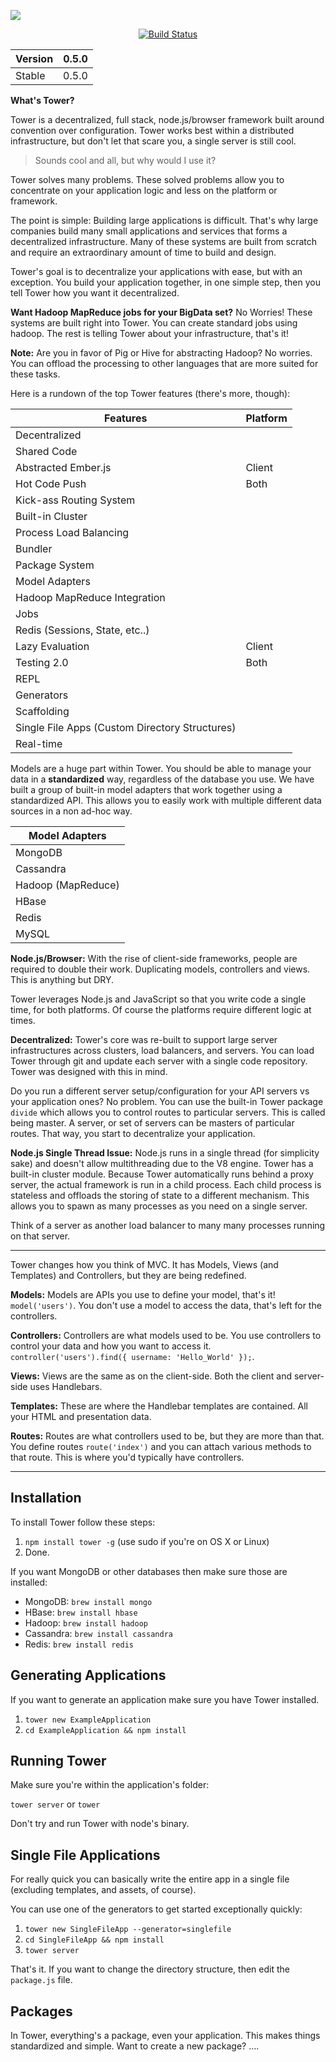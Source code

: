 [<img src="https://raw.github.com/TheHydroImpulse/tower/master/tower.png">](http://towerjs.org/)

<div style="text-align: center">
<a href="http://travis-ci.org/viatropos/tower"><img src="https://secure.travis-ci.org/viatropos/tower.png" alt="Build Status"/></a>
</div>

| Version | 0.5.0 |
| ------ |:---:|
| Stable | 0.5.0 |

**What's Tower?**

Tower is a decentralized, full stack, node.js/browser framework built around convention over configuration. Tower works best within a distributed infrastructure, but don't let that scare you, a single server is still cool.

> Sounds cool and all, but why would I use it?

Tower solves many problems. These solved problems allow you to concentrate on your application logic and less on the platform or framework.

The point is simple: Building large applications is difficult. That's why large companies build many small applications and services that forms a decentralized infrastructure. Many of these systems are built from scratch and require an extraordinary amount of time to build and design.

Tower's goal is to decentralize your applications with ease, but with an exception. You build your application together, in one simple step, then you tell Tower how you want it decentralized.

**Want Hadoop MapReduce jobs for your BigData set?**
No Worries! These systems are built right into Tower. You can create standard jobs using hadoop. The rest is telling Tower about your infrastructure, that's it!

**Note:** Are you in favor of Pig or Hive for abstracting Hadoop? No worries. You can offload the processing to other languages that are more suited for these tasks.

Here is a rundown of the top Tower features (there's more, though):

| Features | Platform |
| -------- | -------- |
| Decentralized |
| Shared Code |
| Abstracted Ember.js | Client |
| Hot Code Push | Both |
| Kick-ass Routing System |
| Built-in Cluster |
| Process Load Balancing |
| Bundler |
| Package System |
| Model Adapters |
| Hadoop MapReduce Integration |
| Jobs |
| Redis (Sessions, State, etc..) |
| Lazy Evaluation | Client |
| Testing 2.0 | Both |
| REPL |
| Generators |
| Scaffolding |
| Single File Apps (Custom Directory Structures) |
| Real-time |


Models are a huge part within Tower. You should be able to manage your data in a **standardized** way, regardless of the database you use. We have built a group of built-in model adapters that work together using a standardized API. This allows you to easily work with multiple different data sources in a non ad-hoc way.

| Model Adapters |
| -------- |
| MongoDB |
| Cassandra |
| Hadoop (MapReduce) |
| HBase |
| Redis |
| MySQL |


**Node.js/Browser:** With the rise of client-side frameworks, people are required to double their work. Duplicating models, controllers and views. This is anything but DRY.

Tower leverages Node.js and JavaScript so that you write code a single time, for both platforms. Of course the platforms require different logic at times.

**Decentralized:** Tower's core was re-built to support large server infrastructures across clusters, load balancers, and servers. You can load Tower through git and update each server with a single code repository. Tower was designed with this in mind.

Do you run a different server setup/configuration for your API servers vs your application ones? No problem. You can use the built-in Tower package `divide` which allows you to control routes to particular servers. This is called being master. A server, or set of servers can be masters of particular routes. That way, you start to decentralize your application.

**Node.js Single Thread Issue:** Node.js runs in a single thread (for simplicity sake) and doesn't allow multithreading due to the V8 engine. Tower has a built-in cluster module. Because Tower automatically runs behind a proxy server, the actual framework is run in a child process. Each child process is stateless and offloads the storing of state to a different mechanism. This allows you to spawn as many processes as you need on a single server.

Think of a server as another load balancer to many many processes running on that server.

----

Tower changes how you think of MVC. It has Models, Views (and Templates) and Controllers, but they are being redefined.

**Models:** Models are APIs you use to define your model, that's it! `model('users')`. You don't use a model to access the data, that's left for the controllers.

**Controllers:** Controllers are what models used to be. You use controllers to control your data and how you want to access it. `controller('users').find({ username: 'Hello_World' });`.

**Views:** Views are the same as on the client-side. Both the client and server-side uses Handlebars.

**Templates:** These are where the Handlebar templates are contained. All your HTML and presentation data.

**Routes:** Routes are what controllers used to be, but they are more than that. You define routes `route('index')` and you can attach various methods to that route. This is where you'd typically have controllers.

----

## Installation

To install Tower follow these steps:

1. `npm install tower -g` (use sudo if you're on OS X or Linux)
2. Done.

If you want MongoDB or other databases then make sure those are installed:

* MongoDB: `brew install mongo`
* HBase: `brew install hbase`
* Hadoop: `brew install hadoop`
* Cassandra: `brew install cassandra`
* Redis: `brew install redis`

## Generating Applications

If you want to generate an application make sure you have Tower installed.

1. `tower new ExampleApplication`
2. `cd ExampleApplication && npm install`


## Running Tower

Make sure you're within the application's folder:

`tower server` or `tower`

Don't try and run Tower with node's binary.

## Single File Applications

For really quick you can basically write the entire app in a single file (excluding templates, and assets, of course).

You can use one of the generators to get started exceptionally quickly:

1. `tower new SingleFileApp --generator=singlefile`
2. `cd SingleFileApp && npm install`
3. `tower server`

That's it. If you want to change the directory structure, then edit the `package.js` file.


## Packages

In Tower, everything's a package, even your application. This makes things standardized and simple. Want to create a new package? ….



